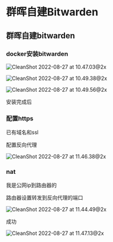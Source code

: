 # 群晖自建Bitwarden


## 群晖自建bitwarden



### docker安装bitwarden

![CleanShot 2022-08-27 at 10.47.03@2x](http://rh46kyfua.hd-bkt.clouddn.com/img/CleanShot%202022-08-27%20at%2010.47.03@2x.png)

![CleanShot 2022-08-27 at 10.49.38@2x](http://rh46kyfua.hd-bkt.clouddn.com/img/CleanShot%202022-08-27%20at%2010.49.38@2x.png) 

![CleanShot 2022-08-27 at 10.49.56@2x](http://rh46kyfua.hd-bkt.clouddn.com/img/CleanShot%202022-08-27%20at%2010.49.56@2x.png) 



安装完成后

### 配置https





已有域名和ssl  

配置反向代理

![CleanShot 2022-08-27 at 11.46.38@2x](http://rh46kyfua.hd-bkt.clouddn.com/img/CleanShot%202022-08-27%20at%2011.46.38@2x.png) 

### nat

我是公网ip到路由器的

路由器设置转发到反向代理的端口

![CleanShot 2022-08-27 at 11.44.49@2x](http://rh46kyfua.hd-bkt.clouddn.com/img/CleanShot%202022-08-27%20at%2011.44.49@2x.png)

成功

![CleanShot 2022-08-27 at 11.47.13@2x](http://rh46kyfua.hd-bkt.clouddn.com/img/CleanShot%202022-08-27%20at%2011.47.13@2x.png)

